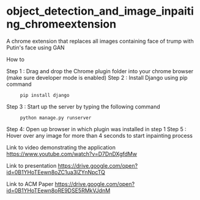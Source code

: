 # object_detection_and_image_inpaiting_chromeextension
A chrome extension that replaces all images containing face of trump with Putin's face using GAN

How to 

Step 1 : Drag and drop the Chrome plugin folder into your chrome browser (make sure developer mode is enabled)
Step 2 : Install Django using pip command
          
         pip install django
Step 3 : Start up the server by typing the following command

         python manage.py runserver
Step 4: Open up browser in which plugin was installed in step 1
Step 5 : Hover over any image for more than 4 seconds to start inpainting process


Link to video demonstrating the application 
https://www.youtube.com/watch?v=D7DnDXgfdMw

Link to presentation
https://drive.google.com/open?id=0B1YHoTEewn8oZC1ua3lZYnNpcTQ

Link to ACM Paper
https://drive.google.com/open?id=0B1YHoTEewn8oRE9DSE5RMkVJdnM
